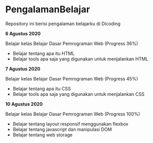 # PengalamanBelajar
Repository ini berisi pengalaman belajarku di Dicoding

**6 Agustus 2020**

Belajar kelas Belajar Dasar Pemrograman Web (Progress 36%)
  * Belajar tentang apa itu HTML
  * Belajar tools apa saja yang digunakan untuk menjalankan HTML


**7 Agustus 2020**

Belajar kelas Belajar Dasar Pemrograman Web (Progress 45%)
  * Belajar tentang apa itu CSS
  * Belajar tools apa saja yang digunakan untuk menjalankan CSS

**10 Agustus 2020**

Belajar kelas Belajar Dasar Pemrograman Web (Progress 100%)
  * Belajar tentang layout responsif menggunakan flexbox
  * Belajar tentang javascript dan manipulasi DOM
  * Belajar tentang web storage
